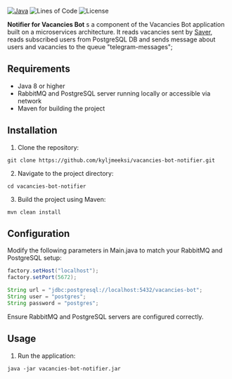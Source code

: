 [![Java](https://img.shields.io/badge/Java-8%2B-orange)](https://www.oracle.com/java/)
![Lines of Code](https://img.shields.io/badge/lines_of_code-507-green)
![License](https://img.shields.io/badge/license-MIT-blue)

**Notifier for Vacancies Bot** s a component of the Vacancies Bot application built on a microservices architecture. It reads vacancies sent by [Saver](https://github.com/kyljmeeski/vacancies-bot-saver), reads subscribed users from PostgreSQL DB and sends message about users and vacancies to the queue "telegram-messages";

## Requirements
- Java 8 or higher
- RabbitMQ and PostgreSQL server running locally or accessible via network
- Maven for building the project

## Installation
1. Clone the repository:
```shell
git clone https://github.com/kyljmeeksi/vacancies-bot-notifier.git
```
2. Navigate to the project directory:
```shell
cd vacancies-bot-notifier 
```
3. Build the project using Maven:
```shell
mvn clean install
```

## Configuration
Modify the following parameters in Main.java to match your RabbitMQ and PostgreSQL setup:
```java
factory.setHost("localhost");
factory.setPort(5672);

String url = "jdbc:postgresql://localhost:5432/vacancies-bot";
String user = "postgres";
String password = "postgres";
```
Ensure RabbitMQ and PostgreSQL servers are configured correctly.

## Usage
1. Run the application:
```shell
java -jar vacancies-bot-notifier.jar
```

